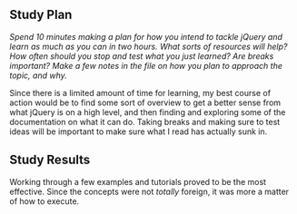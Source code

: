 ## Study Plan

*Spend 10 minutes making a plan for how you intend to tackle jQuery and learn as much as you can in two hours. What sorts of resources will help? How often should you stop and test what you just learned? Are breaks important? Make a few notes in the file on how you plan to approach the topic, and why.*

Since there is a limited amount of time for learning, my best course of action would be to find some sort of overview to get a better sense from what jQuery is on a high level, and then finding and exploring some of the documentation on what it can do. Taking breaks and making sure to test ideas will be important to make sure what I read has actually sunk in.


## Study Results

Working through a few examples and tutorials proved to be the most effective. Since the concepts were not *totally* foreign, it was more a matter of how to execute.

